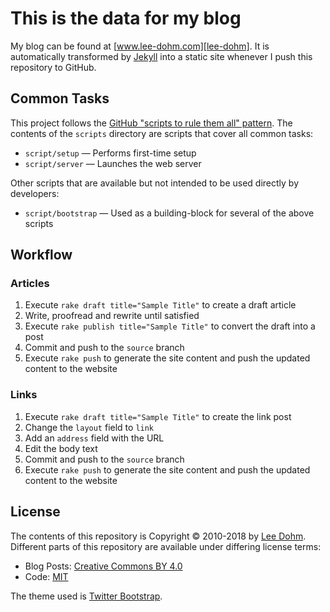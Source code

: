 # This is the data for my blog

My blog can be found at [www.lee-dohm.com][lee-dohm]. It is automatically transformed by [Jekyll][jekyll] into a static site whenever I push this repository to GitHub.

## Common Tasks

This project follows the [GitHub "scripts to rule them all" pattern](http://githubengineering.com/scripts-to-rule-them-all/). The contents of the `scripts` directory are scripts that cover all common tasks:

* `script/setup` &mdash; Performs first-time setup
* `script/server` &mdash; Launches the web server

Other scripts that are available but not intended to be used directly by developers:

* `script/bootstrap` &mdash; Used as a building-block for several of the above scripts

## Workflow

### Articles

1. Execute `rake draft title="Sample Title"` to create a draft article
1. Write, proofread and rewrite until satisfied
1. Execute `rake publish title="Sample Title"` to convert the draft into a post
1. Commit and push to the `source` branch
1. Execute `rake push` to generate the site content and push the updated content to the website

### Links

1. Execute `rake draft title="Sample Title"` to create the link post
1. Change the `layout` field to `link`
1. Add an `address` field with the URL
1. Edit the body text
1. Commit and push to the `source` branch
1. Execute `rake push` to generate the site content and push the updated content to the website

## License

The contents of this repository is Copyright &copy; 2010-2018 by [Lee Dohm][lee-dohm]. Different parts of this repository are available under differing license terms:

* Blog Posts: [Creative Commons BY 4.0][cc-by-4.0]
* Code: [MIT][mit]

The theme used is [Twitter Bootstrap][bootstrap].

[bootstrap]: http://getbootstrap.com
[bundler]: http://bundler.io
[cc-by-4.0]: https://creativecommons.org/licenses/by/4.0/
[jekyll]: http://jekyllrb.com
[lee-dohm]: https://github.com/lee-dohm
[mit]: http://opensource.org/licenses/mit-license.php
[ruby]: http://ruby-lang.org
